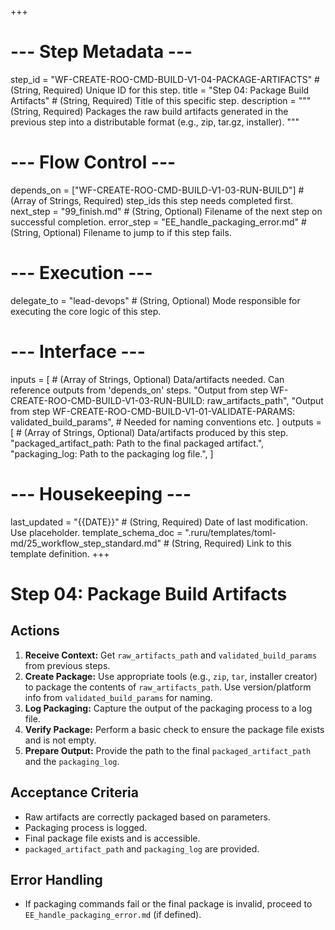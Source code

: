 +++
# --- Step Metadata ---
step_id = "WF-CREATE-ROO-CMD-BUILD-V1-04-PACKAGE-ARTIFACTS" # (String, Required) Unique ID for this step.
title = "Step 04: Package Build Artifacts" # (String, Required) Title of this specific step.
description = """
(String, Required) Packages the raw build artifacts generated in the previous step
into a distributable format (e.g., zip, tar.gz, installer).
"""

# --- Flow Control ---
depends_on = ["WF-CREATE-ROO-CMD-BUILD-V1-03-RUN-BUILD"] # (Array of Strings, Required) step_ids this step needs completed first.
next_step = "99_finish.md" # (String, Optional) Filename of the next step on successful completion.
error_step = "EE_handle_packaging_error.md" # (String, Optional) Filename to jump to if this step fails.

# --- Execution ---
delegate_to = "lead-devops" # (String, Optional) Mode responsible for executing the core logic of this step.

# --- Interface ---
inputs = [ # (Array of Strings, Optional) Data/artifacts needed. Can reference outputs from 'depends_on' steps.
    "Output from step WF-CREATE-ROO-CMD-BUILD-V1-03-RUN-BUILD: raw_artifacts_path",
    "Output from step WF-CREATE-ROO-CMD-BUILD-V1-01-VALIDATE-PARAMS: validated_build_params", # Needed for naming conventions etc.
]
outputs = [ # (Array of Strings, Optional) Data/artifacts produced by this step.
    "packaged_artifact_path: Path to the final packaged artifact.",
    "packaging_log: Path to the packaging log file.",
]

# --- Housekeeping ---
last_updated = "{{DATE}}" # (String, Required) Date of last modification. Use placeholder.
template_schema_doc = ".ruru/templates/toml-md/25_workflow_step_standard.md" # (String, Required) Link to this template definition.
+++

# Step 04: Package Build Artifacts

## Actions

1.  **Receive Context:** Get `raw_artifacts_path` and `validated_build_params` from previous steps.
2.  **Create Package:** Use appropriate tools (e.g., `zip`, `tar`, installer creator) to package the contents of `raw_artifacts_path`. Use version/platform info from `validated_build_params` for naming.
3.  **Log Packaging:** Capture the output of the packaging process to a log file.
4.  **Verify Package:** Perform a basic check to ensure the package file exists and is not empty.
5.  **Prepare Output:** Provide the path to the final `packaged_artifact_path` and the `packaging_log`.

## Acceptance Criteria

*   Raw artifacts are correctly packaged based on parameters.
*   Packaging process is logged.
*   Final package file exists and is accessible.
*   `packaged_artifact_path` and `packaging_log` are provided.

## Error Handling

*   If packaging commands fail or the final package is invalid, proceed to `EE_handle_packaging_error.md` (if defined).